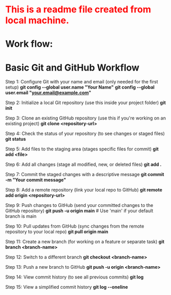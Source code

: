 <h1 style="color: red;">This is a readme file created from local machine.</h1>
 <h1> Work flow: </h1>

 
  <h1>Basic Git and GitHub Workflow</h1>

 Step 1: Configure Git with your name and email (only needed for the first setup)
<b>git config --global user.name "Your Name"</b>
<b>git config --global user.email "your.email@example.com"</b>

Step 2: Initialize a local Git repository (use this inside your project folder)
<b>git init</b>

Step 3: Clone an existing GitHub repository (use this if you're working on an existing project)
<b>git clone &lt;repository-url&gt;</b>

Step 4: Check the status of your repository (to see changes or staged files)
<b>git status</b>

Step 5: Add files to the staging area (stages specific files for commit)
<b>git add &lt;file&gt;</b>

Step 6: Add all changes (stage all modified, new, or deleted files)
<b>git add .</b>

Step 7: Commit the staged changes with a descriptive message
<b>git commit -m "Your commit message"</b>

Step 8: Add a remote repository (link your local repo to GitHub)
<b>git remote add origin &lt;repository-url&gt;</b>

Step 9: Push changes to GitHub (send your committed changes to the GitHub repository)
<b>git push -u origin main</b>  # Use 'main' if your default branch is main

Step 10: Pull updates from GitHub (sync changes from the remote repository to your local repo)
<b>git pull origin main</b>

Step 11: Create a new branch (for working on a feature or separate task)
<b>git branch &lt;branch-name&gt;</b>

Step 12: Switch to a different branch
<b>git checkout &lt;branch-name&gt;</b>

Step 13: Push a new branch to GitHub
<b>git push -u origin &lt;branch-name&gt;</b>

Step 14: View commit history (to see all previous commits)
<b>git log</b>

Step 15: View a simplified commit history
<b>git log --oneline</b>

